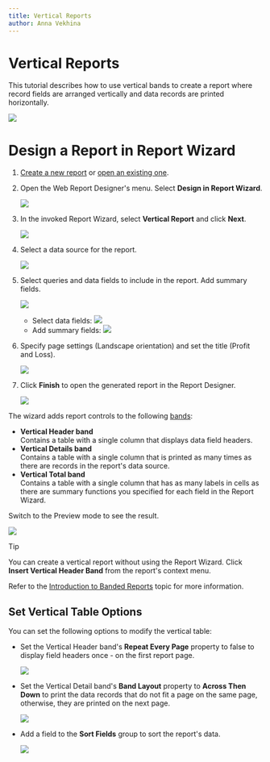```yaml
---
title: Vertical Reports
author: Anna Vekhina
---
```

# Vertical Reports

This tutorial describes how to use vertical bands to create a report where record fields are arranged vertically and data records are printed horizontally.

![](../../../images/eurd-web-vertical-reports-result.png)

# Design a Report in Report Wizard

1. [Create a new report](../add-new-reports.md) or [open an existing one](../open-reports.md).

1. Open the Web Report Designer's menu. Select **Design in Report Wizard**.

    ![](../../../images/eurd-web-vertical-reports-menu.png)

1. In the invoked Report Wizard, select **Vertical Report** and click **Next**.

    ![](../../../images/eurd-web-vertical-reports-wizard-1.png)

1. Select a data source for the report.

    ![](../../../images/eurd-web-vertical-reports-wizard-2.png)

1. Select queries and data fields to include in the report. Add summary fields.

    ![](../../../images/eurd-web-vertical-reports-wizard-3.png)

    - Select data fields:
        ![](../../../images/eurd-web-vertical-reports-wizard-3-data-fields.png)
    - Add summary fields:
        ![](../../../images/eurd-web-vertical-reports-wizard-3-summary-fields.png)

1. Specify page settings (Landscape orientation) and set the title (Profit and Loss).

    ![](../../../images/eurd-web-vertical-reports-wizard-4.png)

1. Click **Finish** to open the generated report in the Report Designer.

    ![](../../../images/eurd-web-vertical-reports-layout.png)

The wizard adds report controls to the following [bands](../../report-designer/introduction-to-banded-reports.md):

- **Vertical Header band**  
    Contains a table with a single column that displays data field headers.
- **Vertical Details band**  
    Contains a table with a single column that is printed as many times as there are records in the report's data source.
- **Vertical Total band**  
    Contains a table with a single column that has as many labels in cells as there are summary functions you specified for each field in the Report Wizard.

Switch to the Preview mode to see the result.

![](../../../images/eurd-web-vertical-reports-result.png)

> [!Tip]
> You can create a vertical report without using the Report Wizard. Click **Insert Vertical Header Band** from the report's context menu.
>
> Refer to the [Introduction to Banded Reports](../../report-designer/introduction-to-banded-reports.md#vertical-bands) topic for more information.

## Set Vertical Table Options

You can set the following options to modify the vertical table:

* Set the Vertical Header band's **Repeat Every Page** property to false to display field headers once - on the first report page.

    ![](../../../images/eurd-web-vertical-reports-repeat-every-page.png)

* Set the Vertical Detail band's **Band Layout** property to **Across Then Down** to print the data records that do not fit a page on the same page, otherwise, they are printed on the next page.

    ![](../../../images/eurd-web-vertical-reports-band-layout.png)

* Add a field to the **Sort Fields** group to sort the report's data.

    ![](../../../images/eurd-web-vertical-reports-sort-fields.png)